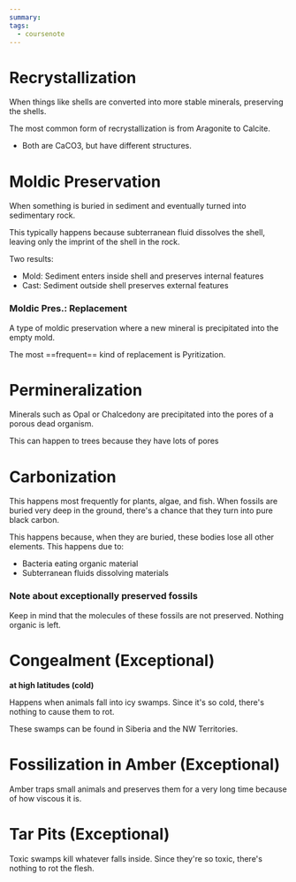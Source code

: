 ```yaml
---
summary: 
tags:
  - coursenote
---
```

# Recrystallization
When things like shells are converted into more stable minerals, preserving the shells.

The most common form of recrystallization is from Aragonite to Calcite.
 - Both are CaCO3, but have different structures.

# Moldic Preservation
When something is buried in sediment and eventually turned into sedimentary rock.

This typically happens because subterranean fluid dissolves the shell, leaving only the imprint of the shell in the rock.

Two results:
- Mold: Sediment enters inside shell and preserves internal features
- Cast: Sediment outside shell preserves external features

### Moldic Pres.: Replacement
A type of moldic preservation where a new mineral is precipitated into the empty mold.

The most ==frequent== kind of replacement is Pyritization.

# Permineralization
Minerals such as Opal or Chalcedony are precipitated into the pores of a porous dead organism.

This can happen to trees because they have lots of pores

# Carbonization
This happens most frequently for plants, algae, and fish. When fossils are buried very deep in the ground, there's a chance that they turn into pure black carbon.

This happens because, when they are buried, these bodies lose all other elements. This happens due to:
- Bacteria eating organic material
- Subterranean fluids dissolving materials

### Note about exceptionally preserved fossils
Keep in mind that the molecules of these fossils are not preserved. Nothing organic is left.

# Congealment (Exceptional)
**at high latitudes (cold)**

Happens when animals fall into icy swamps. Since it's so cold, there's nothing to cause them to rot.

These swamps can be found in Siberia and the NW Territories.

# Fossilization in Amber (Exceptional)
Amber traps small animals and preserves them for a very long time because of how viscous it is.

# Tar Pits (Exceptional)
Toxic swamps kill whatever falls inside. Since they're so toxic, there's nothing to rot the flesh.